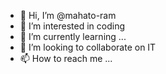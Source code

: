 - 👋 Hi, I’m @mahato-ram
- 👀 I’m interested in coding
- 🌱 I’m currently learning ...
- 💞️ I’m looking to collaborate on IT
- 📫 How to reach me ...

<!---
mahato-ram/mahato-ram is a ✨ special ✨ repository because its `README.md` (this file) appears on your GitHub profile.
You can click the Preview link to take a look at your changes.
--->
